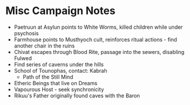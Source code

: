 # Misc Campaign Notes
* Paetruun at Asylun points to White Worms, killed children while under psychosis
* Farmhouse points to Musthyoch cult, reinforces ritual actions - find another chair in the ruins
* Chivat escapes through Blood Rite, passage into the sewers, disabling Fulwed
* Find series of caverns under the hills
* School of Tounophas, contact: Kabrah
    * Path of the Still Mind
* Etheric Beings that live on Dreams
* Vapourous Host - seek synchronicity
* Rikuu's Father originally found caves with the Baron